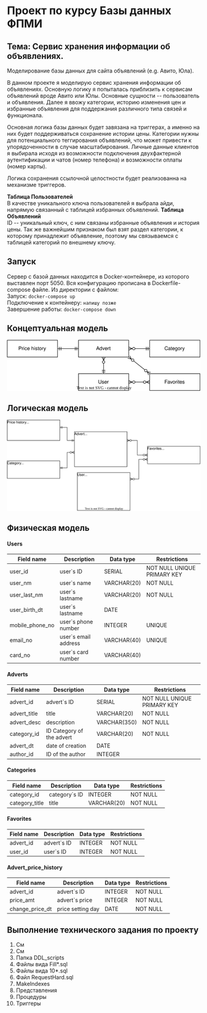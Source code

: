 # Проект по курсу Базы данных ФПМИ
## Тема: Сервис хранения информации об объявлениях.  
Моделирование базы данных для сайта объявлений (e.g. Авито, Юла).

В данном проекте я моделирую сервис хранения информации об объявлениях. Основную логику я попыталась приблизить к сервисам объявлений вроде Авито или Юлы.
Основные сущности -- пользователь и объявления. Далее я ввожу категории, историю изменения цен и избранные объявления для поддержания различного типа связей и функционала. 

Основная логика базы данных будет завязана на триггерах, а именно на них будет поддерживаться сохранение истории цены. Категории нужны для потенциального теггирования объявлений, что может привести к упорядоченности в случае масштабирования. Личные данные клиентов я выбирала исходя из возможности подключения двухфактерной аутентификации и чатов (номер телефона) и возможности оплаты (номер карты).  

Логика сохранения ссылочной целостности будет реализованна на механизме триггеров.

**Таблица Пользователей**  
В качестве уникального ключа пользователей я выбрала айди, напрямую связанный с таблицей избранных объявлений.
**Таблица Объявлений**  
ID -- уникальный ключ, с ним связаны избранные объявления и история цены. Так же важнейшим признаком был взят раздел категории, к которому принадлежит объявление, поэтому мы связываемся с таблицей категорий по внешнему ключу.

## Запуск  
Сервер с базой данных находится в Docker-контейнере, из которого выставлен порт 5050. Вся конфигурацию прописана в
Dockerfile-compose файле. Из директории с файлом:  
Запуск: ``docker-compose up ``  
Подключение к контейнеру: ``напишу позже``  
Завершение работы: `` docker-compose down ``
## Концептуальная модель
![](./pic/concept_model.drawio.svg)
## Логическая модель
![](./pic/logic_model.drawio.svg)
## Физическая модель
#### Users
| Field name | Description | Data type | Restrictions |
|---|---|---|---| 
| user_id | user`s ID | SERIAL | NOT NULL UNIQUE PRIMARY KEY |
| user_nm |  user`s name | VARCHAR(20) | NOT NULL |
| user_last_nm | user`s lastname | VARCHAR(20) | NOT NULL |
| user_birth_dt | user`s lastname | DATE | |
| mobile_phone_no | user`s phone number | INTEGER | UNIQUE |
| email_no | user`s email address |  VARCHAR(40) | UNIQUE |
| card_no | user`s card number |  VARCHAR(40) | |

#### Adverts
| Field name | Description | Data type | Restrictions |
|---|---|---|---| 
| advert_id | advert`s ID | SERIAL | NOT NULL UNIQUE PRIMARY KEY |
| advert_title | title | VARCHAR(20) | NOT NULL |
| advert_desc | description  | VARCHAR(350) | NOT NULL |
| category_id | ID Category of the advert  | VARCHAR(20) | NOT NULL |
| advert_dt | date of creation | DATE |  |
| author_id | ID of the author | INTEGER | |

#### Categories
| Field name | Description | Data type | Restrictions |
|---|---|---|---| 
| category_id | category`s ID | INTEGER | NOT NULL |
| category_title | title | VARCHAR(20) | NOT NULL |

#### Favorites
| Field name | Description | Data type | Restrictions |
|---|---|---|---| 
| advert_id | advert`s ID | INTEGER | NOT NULL |
| user_id | user`s ID | INTEGER | NOT NULL  |

#### Advert_price_history
| Field name | Description | Data type | Restrictions |
|---|---|---|---| 
| advert_id | advert`s ID | INTEGER | NOT NULL |
| price_amt | advert`s price | INTEGER | NOT NULL |
| сhange_price_dt | price setting day | DATE | NOT NULL |

## Выполнение технического задания по проекту

1. См 
2. См
3. Папка DDL_scripts
4. Файлы вида Fill*.sql
5. Файлы вида 10*.sql
6. Файл RequestHard.sql
7. MakeIndexes
8. Представления
9. Процедуры
10. Триггеры
